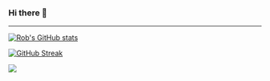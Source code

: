### Hi there 👋

---------------------------------------------------------------------------------------------------------------------------------------------------------------------------------



[![Rob's GitHub stats](https://github-readme-stats.vercel.app/api?username=rwetzeler&count_private=true&show_icons=true&theme=dark)](https://github.com/anuraghazra/github-readme-stats)

[![GitHub Streak](https://github-readme-streak-stats.herokuapp.com/?user=rwetzeler&theme=dark&count_private=true)](https://git.io/streak-stats)

![](https://komarev.com/ghpvc/?username=rwetzeler&color=lightgrey)

<!--
**rwetzeler/rwetzeler** is a ✨ _special_ ✨ repository because its `README.md` (this file) appears on your GitHub profile.

Here are some ideas to get you started:

- 🔭 I’m currently working on ...
- 🌱 I’m currently learning ...
- 👯 I’m looking to collaborate on ...
- 🤔 I’m looking for help with ...
- 💬 Ask me about ...
- 📫 How to reach me: ...
- 😄 Pronouns: ...
- ⚡ Fun fact: ...
-->
